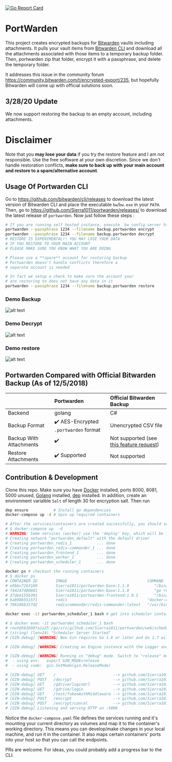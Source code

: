 [![Go Report Card](https://goreportcard.com/badge/github.com/Sierra1011/portwarden)](https://goreportcard.com/report/github.com/Sierra1011/portwarden)
# PortWarden


This project creates encrypted backups for [Bitwarden](https://bitwarden.com/) vaults including attachments. It pulls your vault items from [Bitwarden CLI](https://github.com/bitwarden/cli) and download all the attachments associated with those items to a temporary backup folder. Then, portwarden zip that folder, encrypt it with a passphrase, and delete the temporary folder. 


It addresses this issue in the community forum https://community.bitwarden.com/t/encrypted-export/235, but hopefully Bitwarden will come up with official solutions soon.

## 3/28/20 Update

We now support restoring the backup to an empty account, including attachments.

# Disclaimer
Note that you **may lose your data** if you try the restore feature and I am not responsible. Use the free software at your own discretion.  Since we don't handle restoration conflicts,  **make sure to back up with your main account and restore to a spare/alternative account**. 


## Usage Of Portwarden CLI

Go to https://github.com/bitwarden/cli/releases to download the latest version of Bitwarden CLI and place the executable `bw`/`bw.exe` in your `PATH`. Then, go to https://github.com/Sierra1011/portwarden/releases/ to download the latest release of `portwarden`. Now just follow these steps :


```bash
# If you are running self hosted instance, execute `bw config server https://MYSERVER.COM`
portwarden --passphrase 1234 --filename backup.portwarden encrypt
portwarden --passphrase 1234 --filename backup.portwarden decrypt
# RESTORE IS EXPERIMENTAL!! YOU MAY LOSE YOUR DATA
# IF YOU RESTORE TO YOUR MAIN ACCOUNT
# PLEASE MAKE SURE YOU KNOW WHAT YOU ARE DOING

# Please use a **spare** account for restoring backup
# Portwarden doesn't handle conflicts therefore a
# separate account is needed

# In fact we setup a check to make sure the account your
# are restoring to does not have any data in it
portwarden --passphrase 1234 --filename backup.portwarden restore
```
### Demo Backup

![alt text](./imgs/backup.gif "Portwarden CLI Demo")

### Demo Decrypt

![alt text](./imgs/decrypt.gif "Portwarden CLI Demo")

### Demo restore

![alt text](./imgs/restore.gif "Portwarden CLI Demo")


## Portwarden Compared with Official Bitwarden Backup (As of 12/5/2018)
||Portwarden|Official Bitwarden Backup|
|:---|:---|:---|
|Backend|golang|C#|
|Backup Format|:heavy_check_mark: AES-Encrypted `.portwarden` format| Unencrypted CSV file|
|Backup With Attachments|:heavy_check_mark:|Not supported (see [this feature request](https://community.bitwarden.com/t/allow-attachments-to-be-exported-when-using-export-data))
|Restore Attachments|:heavy_check_mark: Supported|Not supported|

## Contribution & Development

Clone this repo. Make sure you have [Docker](https://docs.docker.com/install/) installed, ports 8000, 8081, 5000 unused, [Golang](https://golang.org/) installed, [dep](https://golang.github.io/dep/) installed. In addition, create an environment varialble `Salt` of length 30 for encryption salt. Then run 

```bash
dep ensure           # Install go dependencies
docker-compose up -d # Spin up required containers

# After the services/containers are created successfully, you should see
# $ docker-compose up  -d
# WARNING: Some services (worker) use the 'deploy' key, which will be ignored. Compose does not support 'deploy' configuration - use `docker stack deploy` to deploy to a swarm.
# Creating network "portwarden_default" with the default driver
# Creating portwarden_redis_1           ... done
# Creating portwarden_redis-commander_1 ... done
# Creating portwarden_frontend_1        ... done
# Creating portwarden_worker_1          ... done
# Creating portwarden_scheduler_1       ... done

docker ps # checkout the running containers
# $ docker ps
# CONTAINER ID        IMAGE                                   COMMAND                  CREATED             STATUS              PORTS                    NAMES
# e9bbc7263189        Sierra1011/portwarden-base:1.1.0           "/bin/bash"              15 seconds ago      Up 12 seconds       0.0.0.0:5000->5000/tcp   portwarden_scheduler_1
# f44247d80881        Sierra1011/portwarden-base:1.1.0           "go run main.go"         15 seconds ago      Up 12 seconds       5000/tcp                 portwarden_worker_1
# 37deb1556391        Sierra1011/portwarden-frontend:1.0.1       "/bin/sh -c 'npm run…"   17 seconds ago      Up 14 seconds       0.0.0.0:8000->8000/tcp   portwarden_frontend_1
# 6ab98b5515f1        redis                                   "docker-entrypoint.s…"   17 seconds ago      Up 14 seconds       0.0.0.0:6379->6379/tcp   portwarden_redis_1
# 78618bb157d2        rediscommander/redis-commander:latest   "/usr/bin/dumb-init …"   17 seconds ago      Up 14 seconds       0.0.0.0:8081->8081/tcp   portwarden_redis-commander_1

docker exec -it portwarden_scheduler_1 bash # get into scheduler container and do whatever you want.

# $ docker exec -it portwarden_scheduler_1 bash
# root@582b98fa1a25:/go/src/github.com/Sierra1011/portwarden/web/scheduler# go run main.go
# (string) (len=24) "Scheduler Server Started"
# [GIN-debug] [WARNING] Now Gin requires Go 1.6 or later and Go 1.7 will be required soon.

# [GIN-debug] [WARNING] Creating an Engine instance with the Logger and Recovery middleware already attached.

# [GIN-debug] [WARNING] Running in "debug" mode. Switch to "release" mode in production.
#  - using env:   export GIN_MODE=release
#  - using code:  gin.SetMode(gin.ReleaseMode)

# [GIN-debug] GET    /                         --> github.com/Sierra1011/portwarden/web/scheduler/server.(*PortwardenServer).Run.func1 (4 handlers)
# [GIN-debug] POST   /decrypt                  --> github.com/Sierra1011/portwarden/web/scheduler/server.DecryptBackupHandler (4 handlers)
# [GIN-debug] GET    /gdrive/loginUrl          --> github.com/Sierra1011/portwarden/web/scheduler/server.(*PortwardenServer).GetGoogleDriveLoginURLHandler-fm (4 handlers)
# [GIN-debug] GET    /gdrive/login             --> github.com/Sierra1011/portwarden/web/scheduler/server.(*PortwardenServer).GetGoogleDriveLoginHandler-fm (4 handlers)
# [GIN-debug] GET    /test/TokenAuthMiddleware --> github.com/Sierra1011/portwarden/web/scheduler/server.(*PortwardenServer).Run.func2 (5 handlers)
# [GIN-debug] POST   /encrypt                  --> github.com/Sierra1011/portwarden/web/scheduler/server.EncryptBackupHandler (5 handlers)
# [GIN-debug] POST   /encrypt/cancel           --> github.com/Sierra1011/portwarden/web/scheduler/server.CancelEncryptBackupHandler (5 handlers)
# [GIN-debug] Listening and serving HTTP on :5000
```

Notice the `docker-compose.yaml` file defines the services running and it's mounting your current directory as volumes and map it to the container's working directory. This means you can develop/make changes in your local machine, and run it in the container. It also maps certain containers' ports into your host so that you can call the endpoints.


PRs are welcome. For ideas, you could probably add a progress bar to the CLI. 
